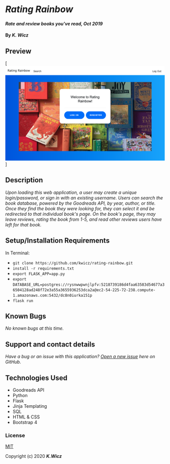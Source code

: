 # _Rating Rainbow_

#### _Rate and review books you've read, Oct 2019_

#### By _**K. Wicz**_


## Preview

[![Landing Page Preview](rating-rainbow.png)]

## Description

_Upon loading this web application, a user may create a unique login/password, or sign in with an existing username. Users can search the book database, powered by the Goodreads API, by year, author, or title.  Once they find the book they were looking for, they can select it and be redirected to that individual book's page.  On the book's page, they may leave reviews, rating the book from 1-5, and read other reviews users have left for that book._

## Setup/Installation Requirements

In Terminal:

* ```git clone https://github.com/kwicz/rating-rainbow.git```
* ```install -r requirements.txt```
* ```export FLASK_APP=app.py```
* ```export DATABASE_URL=postgres://rysnwwpwnjlpfv:5218739186d4faa63583d54677a36504128ad248f72e3a55a3655936253dca2a@ec2-54-225-72-238.compute-1.amazonaws.com:5432/dc8n0iurka151p```
* ```flask run```


## Known Bugs

_No known bugs at this time._

## Support and contact details

_Have a bug or an issue with this application? [Open a new issue](https://github.com/kwicz/rating-rainbow/issues) here on GitHub._

## Technologies Used

* Goodreads API
* Python
* Flask
* Jinja Templating
* SQL
* HTML & CSS
* Bootstrap 4

### License

[MIT](https://choosealicense.com/licenses/mit/)

Copyright (c) 2020 **_K.Wicz_**
